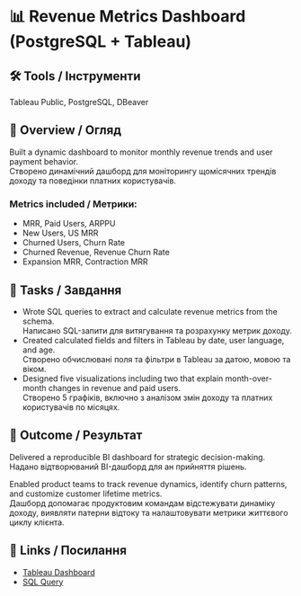 # 📊 Revenue Metrics Dashboard (PostgreSQL + Tableau)

## 🛠 Tools / Інструменти
Tableau Public, PostgreSQL, DBeaver

## 📝 Overview / Огляд
Built a dynamic dashboard to monitor monthly revenue trends and user payment behavior.  
Створено динамічний дашборд для моніторингу щомісячних трендів доходу та поведінки платних користувачів.

### Metrics included / Метрики:
- MRR, Paid Users, ARPPU
- New Users, US MRR
- Churned Users, Churn Rate
- Churned Revenue, Revenue Churn Rate
- Expansion MRR, Contraction MRR


## 🔧 Tasks / Завдання
- Wrote SQL queries to extract and calculate revenue metrics from the schema.  
  Написано SQL-запити для витягування та розрахунку метрик доходу.
- Created calculated fields and filters in Tableau by date, user language, and age.  
  Створено обчислювані поля та фільтри в Tableau за датою, мовою та віком.
- Designed five visualizations including two that explain month-over-month changes in revenue and paid users.  
  Створено 5 графіків, включно з аналізом змін доходу та платних користувачів по місяцях.

## 🎯 Outcome / Результат
Delivered a reproducible BI dashboard for strategic decision-making.  
Надано відтворюваний BI-дашборд для aн прийняття рішень.

Enabled product teams to track revenue dynamics, identify churn patterns, and customize customer lifetime metrics.  
Дашборд допомагає продуктовим командам відстежувати динаміку доходу, виявляти патерни відтоку та налаштовувати метрики життєвого циклу клієнта.

## 🔗 Links / Посилання
- [Tableau Dashboard](https://public.tableau.com/...)  
- [SQL Query](sql/revenue_metrics.sql)


